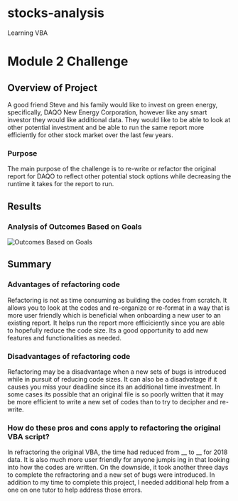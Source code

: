 # stocks-analysis
Learning VBA
# Module 2 Challenge

## Overview of Project
A good friend Steve and his family would like to invest on green energy, specifically, DAQO New Energy Corporation, however like any smart investor they would like additional data. They would like to be able to look at other potential investment and be able to run the same report more efficiently for other stock market over the last few years.

### Purpose
The main purpose of the challenge is to re-write or refactor the original report for DAQO to reflect other potential stock options while decreasing the runtime it takes for the report to run.

## Results
### Analysis of Outcomes Based on Goals
![Outcomes Based on Goals](.png)

## Summary

### Advantages of refactoring code
Refactoring is not as time consuming as building the codes from scratch. It allows you to look at the codes and re-organize or re-format in a way that is more user friendly which is beneficial when onboarding a new user to an existing report. It helps run the report more efficiciently since you are able to hopefully reduce the code size. Its a good opportunity to add new features and functionalities as needed.
      
### Disadvantages of refactoring code
Refactoring may be a disadvantage when a new sets of bugs is introduced while in pursuit of reducing code sizes. It can also be a disadvatage if it causes you miss your deadline since its an additional time investment. In some cases its possible that an original file is so poorly written that it may be more efficient to write a new set of codes than to try to decipher and re-write. 

### How do these pros and cons apply to refactoring the original VBA script?
In refractoring the original VBA, the time had reduced from __ to __ for 2018 data. It is also much more user friendly for anyone jumpis ing in that looking into how the codes are written. On the downside, it took another three days to complete the refractoring and a new set of bugs were introduced. In addition to my time to complete this project, I needed additional help from a one on one tutor to help address those errors. 



